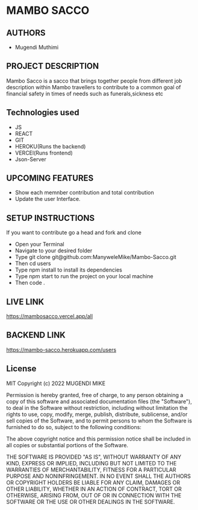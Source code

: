# MAMBO SACCO
## AUTHORS
- Mugendi Muthimi

## PROJECT DESCRIPTION
Mambo Sacco is a sacco that brings together people from different job description within Mambo travellers to contribute to a common goal of financial safety in times of needs such as funerals,sickness etc
## Technologies used
- JS
- REACT
- GIT
- HEROKU(Runs the backend)
- VERCEl(Runs frontend)
- Json-Server
## UPCOMING FEATURES
  - Show each memnber contribution and total contribution
  - Update the user Interface.
## SETUP INSTRUCTIONS
If you want to contribute go a head and fork and clone
<ul>
<li>Open your Terminal</li>
<li>Navigate to your desired folder</li>
<li>Type git clone git@github.com:ManyweleMike/Mambo-Sacco.git </li>
<li>Then  cd  users</li>
<li>Type npm install to install its dependencies</li>
<li>Type npm start to run the project on your local machine</li>
<li>Then code .</li>
</ul>

## LIVE LINK
https://mambosacco.vercel.app/all
## BACKEND LINK
https://mambo-sacco.herokuapp.com/users

## License
MIT Copyright (c) 2022 MUGENDI MIKE

Permission is hereby granted, free of charge, to any person obtaining a copy of this software and associated documentation files (the "Software"), to deal in the Software without restriction, including without limitation the rights to use, copy, modify, merge, publish, distribute, sublicense, and/or sell copies of the Software, and to permit persons to whom the Software is furnished to do so, subject to the following conditions:

The above copyright notice and this permission notice shall be included in all copies or substantial portions of the Software.

THE SOFTWARE IS PROVIDED "AS IS", WITHOUT WARRANTY OF ANY KIND, EXPRESS OR IMPLIED, INCLUDING BUT NOT LIMITED TO THE WARRANTIES OF MERCHANTABILITY, FITNESS FOR A PARTICULAR PURPOSE AND NONINFRINGEMENT. IN NO EVENT SHALL THE AUTHORS OR COPYRIGHT HOLDERS BE LIABLE FOR ANY CLAIM, DAMAGES OR OTHER LIABILITY, WHETHER IN AN ACTION OF CONTRACT, TORT OR OTHERWISE, ARISING FROM, OUT OF OR IN CONNECTION WITH THE SOFTWARE OR THE USE OR OTHER DEALINGS IN THE SOFTWARE.